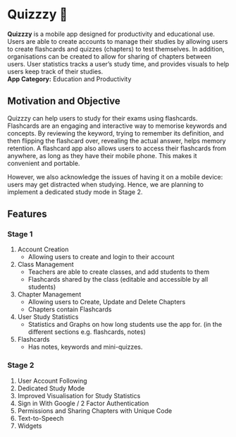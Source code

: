# Quizzzy 📖
**Quizzzy** is a mobile app designed for productivity and educational use. Users are able to create accounts to manage their studies by allowing users to create flashcards and quizzes (chapters) to test themselves. In addition, organisations can be created to allow for sharing of chapters between users. User statistics tracks a user’s study time, and provides visuals to help users keep track of their studies.  
**App Category:** Education and Productivity  

## Motivation and Objective
Quizzzy can help users to study for their exams using flashcards. Flashcards are an engaging and interactive way to memorise keywords and concepts. By reviewing the keyword, trying to remember its definition, and then flipping the flashcard over, revealing the actual answer, helps memory retention. A flashcard app also allows users to access their flashcards from anywhere, as long as they have their mobile phone. This makes it convenient and portable. 

However, we also acknowledge the issues of having it on a mobile device: users may get distracted when studying. Hence, we are planning to implement a dedicated study mode in Stage 2.

## Features
### Stage 1
1. Account Creation
    - Allowing users to create and login to their account
2. Class Management
    - Teachers are able to create classes, and add students to them
    - Flashcards shared by the class (editable and accessible by all students)
3. Chapter Management
    - Allowing users to Create, Update and Delete Chapters
    - Chapters contain Flashcards
4. User Study Statistics
    - Statistics and Graphs on how long students use the app for. (in the different sections e.g. flashcards, notes)
5. Flashcards
    - Has notes, keywords and mini-quizzes.

### Stage 2
1. User Account Following
2. Dedicated Study Mode
3. Improved Visualisation for Study Statistics
4. Sign in With Google / 2 Factor Authentication
5. Permissions and Sharing Chapters with Unique Code
6. Text-to-Speech
7. Widgets